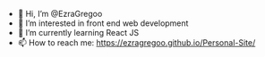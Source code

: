 - 👋 Hi, I’m @EzraGregoo
- 👀 I’m interested in front end web development
- 🌱 I’m currently learning React JS
- 📫 How to reach me: https://ezragregoo.github.io/Personal-Site/

<!---
EzraGregoo/EzraGregoo is a ✨ special ✨ repository because its `README.md` (this file) appears on your GitHub profile.
You can click the Preview link to take a look at your changes.
--->
